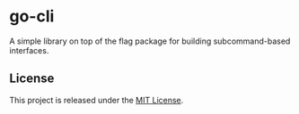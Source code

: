 go-cli
======

A simple library on top of the flag package for building subcommand-based interfaces.

## License

This project is released under the [MIT License](http://www.opensource.org/licenses/MIT).
